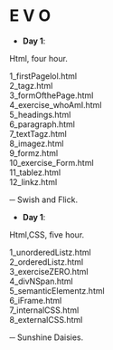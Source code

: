 # E V O

- **Day 1**:

Html, four hour.

1_firstPagelol.html<br/>
2_tagz.html<br/>
3_formOfthePage.html<br/>
4_exercise_whoAmI.html<br/>
5_headings.html<br/>
6_paragraph.html<br/>
7_textTagz.html<br/>
8_imagez.html<br/>
9_formz.html<br/>
10_exercise_Form.html<br/>
11_tablez.html<br/>
12_linkz.html<br/>

─ Swish and Flick.


- **Day 1**:

Html,CSS, five hour.

1_unorderedListz.html<br/>
2_orderedListz.html<br/>
3_exerciseZERO.html<br/>
4_divNSpan.html<br/>
5_semanticElementz.html<br/>
6_iFrame.html<br/>
7_internalCSS.html<br/>
8_externalCSS.html<br/>

─ Sunshine Daisies.

